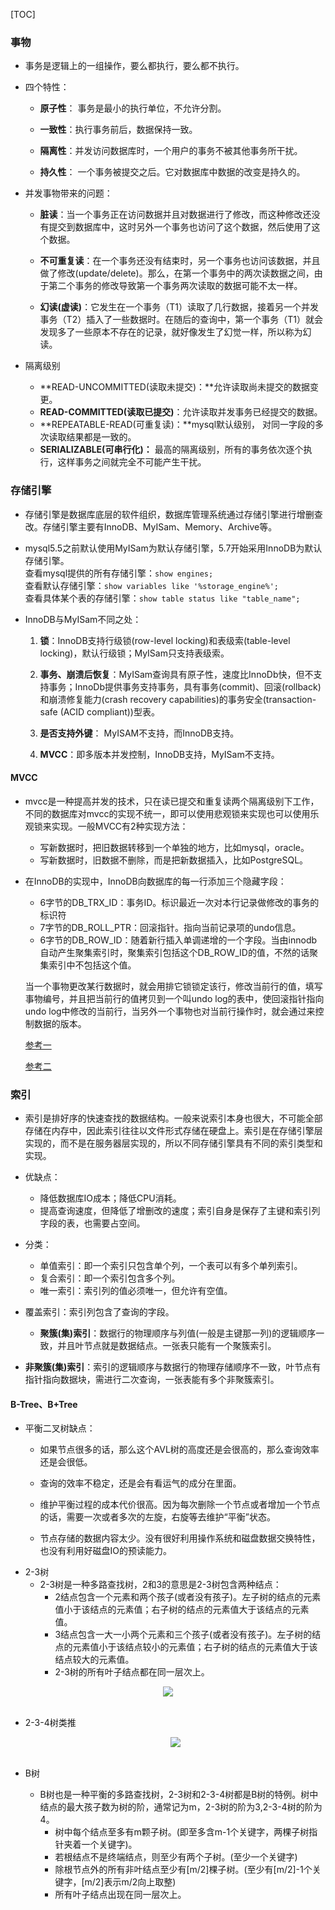 [TOC]

### 事物

- 事务是逻辑上的一组操作，要么都执行，要么都不执行。
- 四个特性：
  
  - **原子性**： 事务是最小的执行单位，不允许分割。
  
  - **一致性**：执行事务前后，数据保持一致。
  
  - **隔离性**：并发访问数据库时，一个用户的事务不被其他事务所干扰。
  - **持久性**： 一个事务被提交之后。它对数据库中数据的改变是持久的。
- 并发事物带来的问题：

  - **脏读**：当一个事务正在访问数据并且对数据进行了修改，而这种修改还没有提交到数据库中，这时另外一个事务也访问了这个数据，然后使用了这个数据。

  - **不可重复读**：在一个事务还没有结束时，另一个事务也访问该数据，并且做了修改(update/delete)。那么，在第一个事务中的两次读数据之间，由于第二个事务的修改导致第一个事务两次读取的数据可能不太一样。

  - **幻读(虚读)**：它发生在一个事务（T1）读取了几行数据，接着另一个并发事务（T2）插入了一些数据时。在随后的查询中，第一个事务（T1）就会发现多了一些原本不存在的记录，就好像发生了幻觉一样，所以称为幻读。
- 隔离级别
  - **READ-UNCOMMITTED(读取未提交)：**允许读取尚未提交的数据变更。
  - **READ-COMMITTED(读取已提交)**：允许读取并发事务已经提交的数据。
  - **REPEATABLE-READ(可重复读)：**mysql默认级别， 对同一字段的多次读取结果都是一致的。
  - **SERIALIZABLE(可串行化)：** 最高的隔离级别，所有的事务依次逐个执行，这样事务之间就完全不可能产生干扰。


### 存储引擎

- 存储引擎是数据库底层的软件组织，数据库管理系统通过存储引擎进行增删查改。存储引擎主要有InnoDB、MyISam、Memory、Archive等。
- mysql5.5之前默认使用MyISam为默认存储引擎，5.7开始采用InnoDB为默认存储引擎。  
查看mysql提供的所有存储引擎：`show engines;`  
查看默认存储引擎：`show variables like '%storage_engine%';`  
查看具体某个表的存储引擎：`show table status like "table_name";`  

- InnoDB与MyISam不同之处：

  1. **锁**：InnoDB支持行级锁(row-level locking)和表级索(table-level locking)，默认行级锁；MyISam只支持表级索。

  2. **事务、崩溃后恢复**：MyISam查询具有原子性，速度比InnoDb快，但不支持事务；InnoDb提供事务支持事务，具有事务(commit)、回滚(rollback)和崩溃修复能力(crash recovery capabilities)的事务安全(transaction-safe (ACID compliant))型表。

  3. **是否支持外键**： MyISAM不支持，而InnoDB支持。

  4. **MVCC**：即多版本并发控制，InnoDB支持，MyISam不支持。

#### MVCC

- mvcc是一种提高并发的技术，只在读已提交和重复读两个隔离级别下工作，不同的数据库对mvcc的实现不统一，即可以使用悲观锁来实现也可以使用乐观锁来实现。一般MVCC有2种实现方法：
	- 写新数据时，把旧数据转移到一个单独的地方，比如mysql，oracle。
	- 写新数据时，旧数据不删除，而是把新数据插入，比如PostgreSQL。
	
- 在InnoDB的实现中，InnoDB向数据库的每一行添加三个隐藏字段：
	- 6字节的DB_TRX_ID：事务ID。标识最近一次对本行记录做修改的事务的标识符
	- 7字节的DB_ROLL_PTR：回滚指针。指向当前记录项的undo信息。
	- 6字节的DB_ROW_ID：随着新行插入单调递增的一个字段。当由innodb自动产生聚集索引时，聚集索引包括这个DB_ROW_ID的值，不然的话聚集索引中不包括这个值。

	​        当一个事物更改某行数据时，就会用排它锁锁定该行，修改当前行的值，填写事物编号，并且把当前行的值拷贝到一个叫undo log的表中，使回滚指针指向undo log中修改的当前行，当另外一个事物也对当前行操作时，就会通过来控制数据的版本。
	
	[参考一](https://segmentfault.com/a/1190000012650596)
	      
	[参考二](https://github.com/zhangyachen/zhangyachen.github.io/issues/68)

### 索引

- 索引是排好序的快速查找的数据结构。一般来说索引本身也很大，不可能全部存储在内存中，因此索引往往以文件形式存储在硬盘上。索引是在存储引擎层实现的，而不是在服务器层实现的，所以不同存储引擎具有不同的索引类型和实现。

- 优缺点：
  - 降低数据库IO成本；降低CPU消耗。
  - 提高查询速度，但降低了增删改的速度；索引自身是保存了主键和索引列字段的表，也需要占空间。

- 分类：

  - 单值索引：即一个索引只包含单个列，一个表可以有多个单列索引。
  - 复合索引：即一个索引包含多个列。
  - 唯一索引：索引列的值必须唯一，但允许有空值。
- 覆盖索引：索引列包含了查询的字段。
  - **聚簇(集)索引**：数据行的物理顺序与列值(一般是主键那一列)的逻辑顺序一致，并且叶节点就是数据结点。一张表只能有一个聚簇索引。
- **非聚簇(集)索引**：索引的逻辑顺序与数据行的物理存储顺序不一致，叶节点有指针指向数据块，需进行二次查询，一张表能有多个非聚簇索引。
  
 #### B-Tree、B+Tree

  - 平衡二叉树缺点：
    - 如果节点很多的话，那么这个AVL树的高度还是会很高的，那么查询效率还是会很低。
    
    - 查询的效率不稳定，还是会有看运气的成分在里面。
    
    - 维护平衡过程的成本代价很高。因为每次删除一个节点或者增加一个节点的话，需要一次或者多次的左旋，右旋等去维护“平衡”状态。
    
    - 节点存储的数据内容太少。没有很好利用操作系统和磁盘数据交换特性，也没有利用好磁盘IO的预读能力。
- 2-3树
  - 2-3树是一种多路查找树，2和3的意思是2-3树包含两种结点：
    - 2结点包含一个元素和两个孩子(或者没有孩子)。左子树的结点的元素值小于该结点的元素值；右子树的结点的元素值大于该结点的元素值。
    - 3结点包含一大一小两个元素和三个孩子(或者没有孩子)。左子树的结点的元素值小于该结点较小的元素值；右子树的结点的元素值大于该结点较大的元素值。
    - 2-3树的所有叶子结点都在同一层次上。
    

<div align="center"> <img src="img/2-3树.png"/> </div><br>

- 2-3-4树类推

  <div align="center"> <img src="img/2-3-4树.png"/> </div><br>

- B树
  - B树也是一种平衡的多路查找树，2-3树和2-3-4树都是B树的特例。树中结点的最大孩子数为树的阶，通常记为m，2-3树的阶为3,2-3-4树的阶为4。
    - 树中每个结点至多有m颗子树。(即至多含m-1个关键字，两棵子树指针夹着一个关键字)。
    - 若根结点不是终端结点，则至少有两个子树。(至少一个关键字)
    - 除根节点外的所有非叶结点至少有[m/2]棵子树。(至少有[m/2]-1个关键字，[m/2]表示m/2向上取整)
    - 所有叶子结点出现在同一层次上。

